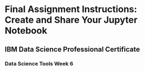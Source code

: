 # Final Assignment Instructions: Create and Share Your Jupyter Notebook

## IBM Data Science Professional Certificate

### Data Science Tools Week 6
